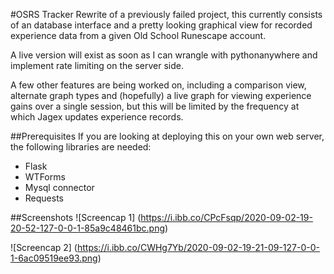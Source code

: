 #OSRS Tracker
Rewrite of a previously failed project, this currently consists of an database interface and a pretty looking graphical view for recorded experience data from a given Old School Runescape account.

A live version will exist as soon as I can wrangle with pythonanywhere and implement rate limiting on the server side.

A few other features are being worked on, including a comparison view, alternate graph types and (hopefully) a live graph for viewing experience gains over a single session, but this will be limited by the frequency at which Jagex updates experience records.


##Prerequisites
If you are looking at deploying this on your own web server, the following libraries are needed:</p>
* Flask
* WTForms
* Mysql connector
* Requests

##Screenshots
![Screencap 1] (https://i.ibb.co/CPcFsqp/2020-09-02-19-20-52-127-0-0-1-85a9c48461bc.png)

![Screencap 2] (https://i.ibb.co/CWHg7Yb/2020-09-02-19-21-09-127-0-0-1-6ac09519ee93.png)